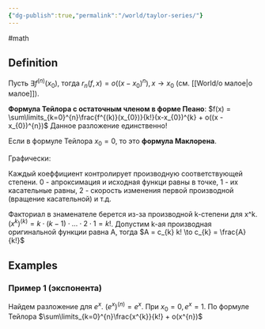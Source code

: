 ```yaml
---
{"dg-publish":true,"permalink":"/world/taylor-series/"}
---
```


#math 
## Definition
Пусть $\exists f^{(n)}(x_{0})$, тогда $r_{n}(f,x) = o((x - x_{0})^{n}), x \to x_{0}$ (см. [[World/о малое\|о малое]]).

**Формула Тейлора с остаточным членом в форме Пеано**: 
$f(x) = \sum\limits_{k=0}^{n}\frac{f^{(k)}(x_{0})}{k!}(x-x_{0})^{k} + o((x - x_{0})^{n})$
Данное разложение единственно!

Если в формуле Тейлора $x_{0}= 0$, то это **формула Маклорена**.

Графически:
<style> .container {font-family: sans-serif; text-align: center;} .button-wrapper button {z-index: 1;height: 40px; width: 100px; margin: 10px;padding: 5px;} .excalidraw .App-menu_top .buttonList { display: flex;} .excalidraw-wrapper { height: 800px; margin: 50px; position: relative;} :root[dir="ltr"] .excalidraw .layer-ui__wrapper .zen-mode-transition.App-menu_bottom--transition-left {transform: none;} </style><script src="https://cdn.jsdelivr.net/npm/react@17/umd/react.production.min.js"></script><script src="https://cdn.jsdelivr.net/npm/react-dom@17/umd/react-dom.production.min.js"></script><script type="text/javascript" src="https://cdn.jsdelivr.net/npm/@excalidraw/excalidraw@0/dist/excalidraw.production.min.js"></script><div id="taylor_series_vizexcalidraw.md1"></div><script>(function(){const InitialData={"type":"excalidraw","version":2,"source":"https://github.com/zsviczian/obsidian-excalidraw-plugin/releases/tag/2.0.20","elements":[{"id":"fA9F5gaI1jJCC00qvCvbo","type":"line","x":-29.578125,"y":203.56640625,"width":2.4921875,"height":497.66015625,"angle":0,"strokeColor":"#1e1e1e","backgroundColor":"transparent","fillStyle":"solid","strokeWidth":2,"strokeStyle":"solid","roughness":1,"opacity":100,"groupIds":[],"frameId":null,"roundness":{"type":2},"seed":620045478,"version":111,"versionNonce":1264163066,"isDeleted":false,"boundElements":null,"updated":1711302968854,"link":null,"locked":false,"points":[[0,0],[2.4921875,-497.66015625]],"lastCommittedPoint":null,"startBinding":null,"endBinding":null,"startArrowhead":null,"endArrowhead":null},{"id":"x5pQ6TCXm7T0vd2syrgRX","type":"line","x":-368.8828125,"y":-42.875,"width":707.73828125,"height":0.8671875,"angle":0,"strokeColor":"#1e1e1e","backgroundColor":"transparent","fillStyle":"solid","strokeWidth":0.5,"strokeStyle":"solid","roughness":0,"opacity":100,"groupIds":[],"frameId":null,"roundness":{"type":2},"seed":591505722,"version":93,"versionNonce":1667500966,"isDeleted":false,"boundElements":null,"updated":1711302968854,"link":null,"locked":false,"points":[[0,0],[707.73828125,0.8671875]],"lastCommittedPoint":null,"startBinding":null,"endBinding":null,"startArrowhead":null,"endArrowhead":null},{"id":"gAyFIoy3lyXyHUep8DiKj","type":"freedraw","x":-310.1640625,"y":41.59765625,"width":0.0001,"height":0.0001,"angle":0,"strokeColor":"#1e1e1e","backgroundColor":"transparent","fillStyle":"solid","strokeWidth":0.5,"strokeStyle":"solid","roughness":0,"opacity":100,"groupIds":[],"frameId":null,"roundness":null,"seed":932758330,"version":3,"versionNonce":1210452134,"isDeleted":false,"boundElements":null,"updated":1711302972934,"link":null,"locked":false,"points":[[0,0],[0.0001,0.0001]],"pressures":[],"simulatePressure":true,"lastCommittedPoint":[0.0001,0.0001]},{"id":"E51BNRQ0Wg_-pnKgWGZa7","type":"freedraw","x":-310.1640625,"y":41.59765625,"width":646.484375,"height":177.36328125,"angle":0,"strokeColor":"#1e1e1e","backgroundColor":"transparent","fillStyle":"solid","strokeWidth":0.5,"strokeStyle":"solid","roughness":0,"opacity":100,"groupIds":[],"frameId":null,"roundness":null,"seed":697636218,"version":859,"versionNonce":1977647206,"isDeleted":false,"boundElements":null,"updated":1711302983093,"link":null,"locked":false,"points":[[0,0],[0,-0.6015625],[0,-1.4453125],[0,-4.02734375],[0,-4.87109375],[0,-6.47265625],[0,-11.69140625],[0,-15.4765625],[0,-20.6953125],[0,-25.9140625],[0,-28.49609375],[0,-33.71484375],[0,-38.93359375],[0,-44.15234375],[0,-49.37109375],[0,-54.58984375],[0,-58.375],[0,-62.16015625],[0,-65.9453125],[0.75390625,-69.73046875],[0.75390625,-73.515625],[1.5078125,-77.30078125],[1.5078125,-79.8828125],[2.26171875,-83.66796875],[2.90625,-86.25],[3.66015625,-90.03515625],[4.3046875,-92.6171875],[4.8359375,-94.21875],[5.3671875,-95.8203125],[5.8984375,-97.421875],[5.8984375,-98.265625],[6.31640625,-99.109375],[6.31640625,-100.7109375],[6.734375,-101.5546875],[6.734375,-102.3984375],[7.15234375,-103.2421875],[7.15234375,-104.0859375],[7.5703125,-104.9296875],[7.98828125,-105.7734375],[8.51953125,-107.375],[8.9375,-108.21875],[9.46875,-109.8203125],[9.88671875,-110.6640625],[10.41796875,-112.265625],[10.8359375,-113.109375],[11.25390625,-113.953125],[12.09375,-114.796875],[12.625,-116.3984375],[13.04296875,-117.2421875],[14.10546875,-118.84375],[14.63671875,-120.4453125],[15.4765625,-121.2890625],[16.0078125,-122.890625],[17.296875,-125.47265625],[18.359375,-127.07421875],[18.890625,-128.67578125],[19.73046875,-129.51953125],[20.26171875,-131.12109375],[21.1015625,-131.96484375],[21.6328125,-133.56640625],[22.05078125,-134.41015625],[22.890625,-135.25390625],[23.953125,-136.85546875],[24.37109375,-137.69921875],[25.2109375,-138.54296875],[26.05078125,-139.38671875],[27.11328125,-140.98828125],[27.953125,-141.83203125],[28.79296875,-142.67578125],[29.85546875,-144.27734375],[30.1640625,-144.58984375],[31.2265625,-146.19140625],[32.06640625,-147.03515625],[32.90625,-147.87890625],[33.32421875,-148.72265625],[34.1640625,-149.56640625],[35.00390625,-150.41015625],[36.06640625,-152.01171875],[36.484375,-152.85546875],[37.32421875,-153.69921875],[38.38671875,-155.30078125],[39.984375,-156.3671875],[41.046875,-157.96875],[41.88671875,-158.8125],[42.7265625,-159.65625],[43.56640625,-160.078125],[44.40625,-160.921875],[44.71484375,-161.234375],[45.5546875,-161.65625],[46.39453125,-162.5],[47.234375,-162.921875],[47.54296875,-163.234375],[49.140625,-164.30078125],[49.98046875,-164.72265625],[50.8203125,-165.56640625],[52.41796875,-166.1015625],[53.2578125,-166.9453125],[54.85546875,-168.01171875],[56.453125,-168.546875],[57.29296875,-168.96875],[58.44140625,-169.703125],[59.58984375,-170.015625],[60.4296875,-170.015625],[61.26953125,-170.4375],[62.109375,-170.859375],[64.546875,-171.28125],[65.38671875,-171.28125],[66.984375,-171.81640625],[67.82421875,-171.81640625],[68.6640625,-172.23828125],[69.50390625,-172.23828125],[70.34375,-172.23828125],[71.18359375,-172.23828125],[72.0234375,-172.23828125],[72.33203125,-172.23828125],[73.171875,-172.23828125],[74.01171875,-172.23828125],[74.8515625,-172.23828125],[75.69140625,-172.23828125],[76.53125,-172.23828125],[77.37109375,-172.23828125],[78.96875,-172.23828125],[79.80859375,-172.23828125],[80.6484375,-172.23828125],[82.24609375,-171.70703125],[83.0859375,-171.2890625],[83.92578125,-170.87109375],[84.765625,-170.03125],[85.60546875,-169.19140625],[86.4453125,-168.3515625],[87.28515625,-167.51171875],[88.34765625,-165.9140625],[89.1875,-165.07421875],[89.71875,-163.4765625],[90.78125,-161.87890625],[91.84375,-160.28125],[92.90625,-158.68359375],[93.96875,-157.0859375],[95.03125,-155.4921875],[96.3203125,-152.9140625],[97.3828125,-151.31640625],[98.671875,-148.73828125],[99.734375,-147.140625],[101.0234375,-144.5625],[101.5546875,-142.96484375],[102.84375,-140.38671875],[103.375,-138.7890625],[104.4375,-137.19140625],[105.08203125,-134.61328125],[105.61328125,-133.015625],[106.2578125,-130.4375],[106.7890625,-128.83984375],[107.43359375,-126.26171875],[107.96484375,-124.6640625],[109.02734375,-123.06640625],[109.671875,-120.48828125],[110.203125,-118.890625],[110.734375,-117.29296875],[111.796875,-115.6953125],[112.859375,-114.09765625],[113.390625,-112.5],[114.453125,-110.90234375],[115.09765625,-108.32421875],[116.16015625,-106.7265625],[116.8046875,-104.1484375],[117.44921875,-101.5703125],[118.51171875,-99.97265625],[119.15625,-97.39453125],[119.80078125,-94.81640625],[120.33203125,-93.21875],[120.9765625,-90.640625],[121.62109375,-88.0625],[122.15234375,-86.46484375],[122.796875,-83.88671875],[123.44140625,-81.30859375],[124.0859375,-78.73046875],[124.73046875,-76.15234375],[125.26171875,-74.5546875],[125.79296875,-72.95703125],[126.32421875,-71.359375],[126.32421875,-69.76171875],[126.85546875,-68.1640625],[127.38671875,-66.56640625],[127.91796875,-64.96875],[128.3359375,-64.12890625],[128.8671875,-62.53125],[129.28515625,-61.69140625],[129.81640625,-60.09375],[130.234375,-59.25390625],[130.765625,-57.65625],[131.296875,-56.05859375],[131.71484375,-55.21875],[132.1328125,-54.37890625],[132.6640625,-52.78125],[133.08203125,-51.94140625],[133.5,-51.1015625],[134.03125,-49.50390625],[134.44921875,-48.6640625],[134.8671875,-47.82421875],[135.3984375,-46.2265625],[135.9296875,-44.62890625],[135.9296875,-43.7890625],[136.4609375,-42.19140625],[136.9921875,-40.59375],[137.5234375,-38.99609375],[137.94140625,-36.55859375],[138.77734375,-34.87890625],[139.1953125,-34.0390625],[139.61328125,-33.19921875],[140.03125,-32.359375],[140.44921875,-31.51953125],[140.7578125,-31.2109375],[140.7578125,-30.37109375],[141.06640625,-30.0625],[141.375,-29.75390625],[141.68359375,-29.4453125],[141.9921875,-29.13671875],[142.30078125,-28.828125],[142.609375,-28.51953125],[142.609375,-28.2109375],[142.8125,-27.59375],[143.875,-25.99609375],[145.1640625,-23.41796875],[146.44921875,-20.84375],[146.98046875,-19.24609375],[148.26953125,-16.66796875],[149.33203125,-15.0703125],[149.86328125,-13.47265625],[150.92578125,-11.875],[151.34375,-11.03515625],[152.18359375,-10.1953125],[152.6015625,-9.35546875],[153.44140625,-8.9375],[154.28125,-8.09765625],[155.12109375,-7.6796875],[155.9609375,-6.83984375],[156.80078125,-6],[157.640625,-5.16015625],[158.48046875,-4.3203125],[159.3203125,-3.48046875],[160.16015625,-2.640625],[161,-1.80078125],[161.83984375,-0.9609375],[162.6796875,-0.12109375],[163.51953125,0.296875],[165.1171875,0.828125],[165.95703125,1.24609375],[166.796875,1.6640625],[168.39453125,2.1953125],[169.234375,2.61328125],[170.83203125,3.14453125],[171.671875,3.14453125],[172.51171875,3.14453125],[173.3515625,3.14453125],[174.19140625,3.14453125],[174.5,3.14453125],[175.33984375,3.14453125],[176.1796875,3.14453125],[176.48828125,3.14453125],[177.328125,3.14453125],[178.16796875,3.14453125],[178.4765625,3.14453125],[179.31640625,3.14453125],[180.15625,3.14453125],[180.46484375,3.14453125],[181.3046875,2.72265625],[181.61328125,2.41015625],[182.87109375,0.72265625],[183.7109375,-0.12109375],[184.12890625,-0.96484375],[184.546875,-1.80859375],[185.60546875,-3.40234375],[186.89453125,-5.984375],[187.95703125,-7.5859375],[189.01953125,-9.1875],[190.30859375,-11.76953125],[191.37109375,-13.37109375],[192.43359375,-14.97265625],[193.72265625,-17.5546875],[194.5625,-18.3984375],[195.625,-20],[196.6875,-21.6015625],[197.10546875,-22.4453125],[197.9453125,-23.2890625],[198.4765625,-24.890625],[198.89453125,-25.734375],[199.3125,-26.578125],[200.375,-28.1796875],[200.90625,-29.78125],[201.4375,-31.3828125],[202.27734375,-32.2265625],[202.80859375,-33.828125],[203.33984375,-35.4296875],[203.87109375,-37.03125],[204.2890625,-37.875],[204.8203125,-39.4765625],[205.23828125,-40.3203125],[205.65625,-41.1640625],[206.1875,-42.765625],[206.60546875,-43.609375],[207.13671875,-45.2109375],[207.66796875,-46.8125],[208.19921875,-48.4140625],[208.19921875,-50.015625],[208.84375,-52.59765625],[209.375,-54.19921875],[210.01953125,-56.78125],[210.01953125,-58.3828125],[210.6640625,-60.96484375],[210.6640625,-62.56640625],[211.30859375,-65.1484375],[211.30859375,-66.75],[211.953125,-69.33203125],[212.484375,-70.93359375],[213.015625,-72.53515625],[213.015625,-75.1171875],[213.546875,-76.71875],[214.078125,-78.3203125],[214.72265625,-80.90234375],[215.35546875,-83.44921875],[216.64453125,-86.03125],[217.93359375,-88.61328125],[218.99609375,-90.21484375],[219.640625,-92.796875],[220.9296875,-95.37890625],[221.4609375,-96.98046875],[222.75,-99.5625],[223.28125,-101.1640625],[224.34375,-102.765625],[224.98828125,-105.34765625],[226.2734375,-107.92578125],[226.8046875,-109.52734375],[227.44921875,-112.109375],[228.51171875,-113.7109375],[229.80078125,-116.29296875],[230.33203125,-117.89453125],[230.86328125,-119.49609375],[231.390625,-121.08984375],[232.453125,-122.69140625],[232.87109375,-123.53515625],[233.40234375,-125.13671875],[234.46484375,-126.73828125],[234.99609375,-128.33984375],[235.8359375,-129.18359375],[236.3671875,-130.78515625],[237.20703125,-131.62890625],[237.73828125,-133.23046875],[238.578125,-134.07421875],[239.41796875,-134.91796875],[239.8359375,-135.76171875],[240.8984375,-137.36328125],[241.20703125,-137.67578125],[242.046875,-138.51953125],[242.46484375,-139.36328125],[243.3046875,-139.78515625],[243.72265625,-140.625],[244.5625,-141.046875],[244.98046875,-141.890625],[245.2890625,-142.203125],[245.70703125,-143.046875],[246.015625,-143.359375],[246.32421875,-143.671875],[246.6328125,-143.984375],[247.05078125,-144.828125],[247.359375,-145.140625],[247.77734375,-145.984375],[248.0859375,-146.296875],[248.50390625,-147.140625],[249.34375,-147.5625],[249.76171875,-148.40625],[250.1796875,-149.25],[250.59765625,-150.09375],[250.90625,-150.40625],[251.21484375,-150.71875],[251.83203125,-151.34375],[251.83203125,-151.65625],[252.140625,-151.65625],[252.140625,-151.96875],[252.39453125,-151.96875],[252.703125,-152.28125],[253.12109375,-153.125],[253.4296875,-153.4375],[254.26953125,-154.28125],[254.6875,-155.125],[256.28515625,-156.19140625],[257.125,-157.03515625],[258.1875,-158.63671875],[259.02734375,-159.48046875],[259.8671875,-160.32421875],[260.70703125,-161.16796875],[261.015625,-161.48046875],[261.32421875,-161.79296875],[261.6328125,-161.79296875],[261.94140625,-162.10546875],[262.25,-162.10546875],[262.65625,-162.3125],[264.3359375,-164],[265.17578125,-164.421875],[266.015625,-165.265625],[266.85546875,-166.109375],[267.6953125,-166.953125],[268.53515625,-167.375],[269.375,-168.21875],[270.21484375,-168.640625],[271.0546875,-169.484375],[271.89453125,-169.90625],[272.3125,-170.75],[273.15234375,-171.171875],[273.9921875,-171.59375],[274.30078125,-171.59375],[274.609375,-171.90625],[275.44921875,-172.328125],[275.7578125,-172.328125],[276.06640625,-172.640625],[276.90625,-172.640625],[277.21484375,-172.953125],[277.5234375,-172.953125],[277.83203125,-172.953125],[278.671875,-172.953125],[279.51171875,-173.375],[280.3515625,-173.375],[281.19140625,-173.375],[282.03125,-173.796875],[282.87109375,-173.796875],[283.7109375,-174.21875],[284.55078125,-174.21875],[286.23046875,-174.21875],[286.5390625,-174.21875],[287.37890625,-174.21875],[288.21875,-174.21875],[289.05859375,-174.21875],[289.8984375,-174.21875],[290.73828125,-174.21875],[291.578125,-174.21875],[292.41796875,-174.21875],[293.2578125,-174.21875],[294.85546875,-174.21875],[295.6953125,-174.21875],[296.53515625,-174.21875],[298.1328125,-173.6875],[298.97265625,-173.26953125],[300.5703125,-172.73828125],[301.41015625,-172.3203125],[303.0078125,-172.3203125],[304.60546875,-171.7890625],[305.4453125,-171.37109375],[307.04296875,-170.83984375],[307.8828125,-170.83984375],[309.48046875,-170.30859375],[310.3203125,-169.890625],[311.91796875,-169.359375],[312.7578125,-168.94140625],[313.59765625,-168.5234375],[314.4375,-167.68359375],[314.85546875,-166.84375],[315.6953125,-166.42578125],[316.53515625,-165.5859375],[316.953125,-164.74609375],[317.79296875,-163.90625],[318.2109375,-163.06640625],[318.62890625,-162.2265625],[319.46875,-161.38671875],[319.88671875,-160.546875],[320.7265625,-159.70703125],[321.14453125,-158.8671875],[321.984375,-158.02734375],[322.515625,-156.4296875],[323.578125,-154.83203125],[324.640625,-153.234375],[325.48046875,-152.39453125],[326.01171875,-150.796875],[327.07421875,-149.19921875],[327.60546875,-147.6015625],[328.4453125,-146.76171875],[328.9765625,-145.1640625],[329.81640625,-144.32421875],[330.234375,-143.484375],[330.65234375,-142.64453125],[331.0703125,-141.8046875],[331.37890625,-141.49609375],[331.796875,-140.65625],[332.10546875,-140.34765625],[332.4140625,-140.0390625],[332.83203125,-139.19921875],[333.140625,-138.890625],[333.44921875,-138.58203125],[333.8671875,-137.7421875],[334.17578125,-137.43359375],[334.59375,-136.59375],[334.90234375,-136.28515625],[335.3203125,-135.4453125],[335.73828125,-134.60546875],[336.80078125,-133.0078125],[337.640625,-132.16796875],[338.703125,-130.5703125],[339.765625,-128.97265625],[341.69921875,-127.0390625],[342.98828125,-124.4609375],[344.921875,-122.52734375],[347.19140625,-119.50390625],[349.4609375,-116.48046875],[351.73046875,-113.45703125],[354,-109.67578125],[356.26953125,-106.65234375],[357.78125,-102.87109375],[359.0703125,-100.29296875],[360.58203125,-96.51171875],[361.2265625,-93.93359375],[361.87109375,-91.35546875],[362.515625,-88.77734375],[362.515625,-83.5625],[362.515625,-82.9453125],[363.8046875,-80.3671875],[366.07421875,-77.34375],[367.36328125,-74.765625],[368.42578125,-73.16796875],[370.6953125,-70.14453125],[371.984375,-67.56640625],[373.046875,-65.96875],[374.109375,-64.37109375],[375.171875,-62.7734375],[376.234375,-61.17578125],[377.07421875,-60.3359375],[377.9140625,-59.49609375],[378.9765625,-57.8984375],[379.81640625,-57.05859375],[380.34765625,-55.4609375],[381.41015625,-53.86328125],[381.828125,-53.0234375],[382.890625,-51.42578125],[383.421875,-49.828125],[383.953125,-48.23046875],[384.484375,-46.6328125],[385.015625,-45.03515625],[385.546875,-43.4375],[386.38671875,-42.59765625],[386.91796875,-41],[387.3359375,-40.16015625],[387.8671875,-38.5625],[388.3984375,-36.96484375],[388.81640625,-36.125],[389.34375,-34.53515625],[389.76171875,-33.6953125],[390.29296875,-32.09765625],[390.7109375,-31.2578125],[391.2421875,-29.66015625],[391.66015625,-28.8203125],[392.078125,-27.98046875],[392.49609375,-27.140625],[392.9140625,-26.30078125],[393.33203125,-25.4609375],[393.75,-24.62109375],[394.28125,-23.0234375],[394.69921875,-22.18359375],[395.1171875,-21.34375],[395.6484375,-19.74609375],[396.06640625,-18.90625],[396.484375,-18.06640625],[396.484375,-17.7578125],[396.90234375,-16.91796875],[397.3203125,-16.078125],[397.62890625,-15.76953125],[398.46484375,-14.08984375],[398.8828125,-13.25],[399.30078125,-12.41015625],[399.71875,-11.5703125],[400.02734375,-11.26171875],[400.4453125,-10.421875],[400.75390625,-10.11328125],[401.0625,-9.8046875],[401.37109375,-9.49609375],[401.6796875,-9.1875],[401.98828125,-8.87890625],[402.2421875,-8.87890625],[402.55078125,-8.87890625],[402.859375,-8.87890625],[402.859375,-8.5703125],[403.16796875,-8.5703125],[403.4765625,-8.5703125],[403.78515625,-8.26171875],[404.09375,-8.26171875],[404.40234375,-8.26171875],[404.65625,-8.26171875],[405.2734375,-8.26171875],[405.58203125,-8.26171875],[406.73046875,-7.84375],[407.5703125,-7.84375],[408.71875,-7.84375],[409.55859375,-7.84375],[410.70703125,-7.53515625],[411.546875,-7.53515625],[412.38671875,-7.53515625],[413.2265625,-7.53515625],[413.53515625,-7.53515625],[414.375,-7.53515625],[415.21484375,-7.53515625],[416.0546875,-7.53515625],[416.89453125,-7.53515625],[417.734375,-7.53515625],[418.04296875,-7.53515625],[418.8828125,-7.53515625],[419.19140625,-7.53515625],[420.03125,-7.53515625],[420.33984375,-7.53515625],[421.1796875,-7.53515625],[421.48828125,-7.53515625],[422.328125,-7.53515625],[423.16796875,-7.53515625],[424.0078125,-7.53515625],[424.84765625,-7.53515625],[426.4453125,-7.53515625],[427.28515625,-7.53515625],[428.8828125,-8.0703125],[429.72265625,-8.0703125],[430.5625,-8.4921875],[431.40234375,-8.9140625],[432.2421875,-9.3359375],[433.08203125,-9.7578125],[434.6796875,-10.82421875],[434.98828125,-11.13671875],[436.5859375,-11.671875],[436.89453125,-11.984375],[437.734375,-12.40625],[439.33203125,-13.47265625],[440.171875,-13.89453125],[441.01171875,-14.73828125],[441.8515625,-15.16015625],[442.69140625,-16.00390625],[444.2890625,-17.0703125],[445.12890625,-17.9140625],[445.96875,-18.7578125],[446.80859375,-19.6015625],[447.6484375,-20.4453125],[448.48828125,-21.2890625],[449.328125,-22.1328125],[450.16796875,-22.9765625],[451.0078125,-23.8203125],[452.0703125,-25.421875],[452.48828125,-26.265625],[453.328125,-27.109375],[454.16796875,-27.953125],[455.0078125,-28.796875],[455.84765625,-29.640625],[456.6875,-30.484375],[457.10546875,-31.328125],[457.9453125,-32.171875],[458.78515625,-32.59375],[459.203125,-33.4375],[459.51171875,-33.75],[460.3515625,-34.59375],[460.76953125,-35.4375],[461.1875,-36.28125],[462.02734375,-37.125],[462.4453125,-37.96875],[462.9765625,-39.5703125],[464.0390625,-41.171875],[464.5703125,-42.7734375],[465.6328125,-44.375],[466.921875,-46.95703125],[467.56640625,-49.5390625],[468.62890625,-51.140625],[469.91796875,-53.72265625],[470.5625,-56.3046875],[471.09375,-57.90625],[472.15625,-59.5078125],[472.80078125,-62.08984375],[473.33203125,-63.69140625],[473.9765625,-66.2734375],[474.6171875,-68.84375],[475.26171875,-71.42578125],[476.015625,-75.2109375],[476.66015625,-77.79296875],[477.4140625,-81.578125],[478.16796875,-85.36328125],[478.921875,-89.1484375],[480.54296875,-98.15234375],[480.54296875,-101.9375],[481.296875,-105.72265625],[481.94140625,-108.3046875],[482.69140625,-112.0625],[483.3359375,-114.64453125],[483.98046875,-117.2265625],[484.625,-119.80859375],[485.15625,-121.41015625],[485.80078125,-123.9921875],[486.33203125,-125.59375],[486.86328125,-127.1953125],[487.39453125,-128.796875],[487.39453125,-130.3984375],[487.8125,-131.2421875],[488.23046875,-132.0859375],[488.6484375,-132.9296875],[489.06640625,-133.7734375],[489.90234375,-135.4609375],[490.2109375,-135.7734375],[490.62890625,-136.6171875],[491.46484375,-138.3046875],[491.7734375,-138.6171875],[492.19140625,-139.4609375],[492.609375,-140.3046875],[492.91796875,-140.6171875],[493.2265625,-140.9296875],[493.64453125,-141.7734375],[493.953125,-142.0859375],[494.37109375,-142.9296875],[494.6796875,-143.2421875],[495.09765625,-144.0859375],[495.515625,-144.9296875],[496.35546875,-145.7734375],[497.41796875,-147.375],[498.2578125,-148.21875],[499.09765625,-149.0625],[500.16015625,-150.6640625],[501,-151.5078125],[501.83984375,-152.3515625],[502.6796875,-153.1953125],[503.51953125,-154.0390625],[504.58203125,-155.640625],[505.421875,-156.0625],[506.26171875,-156.90625],[506.6796875,-157.75],[507.51953125,-158.59375],[508.359375,-159.4375],[509.19921875,-160.28125],[510.0390625,-161.125],[510.87890625,-161.546875],[511.71875,-162.390625],[512.55859375,-163.234375],[513.3984375,-163.65625],[514.23828125,-164.5],[515.078125,-165.34375],[515.91796875,-165.765625],[516.7578125,-166.609375],[517.59765625,-167.03125],[518.4375,-167.875],[519.27734375,-168.296875],[520.1171875,-168.71875],[520.95703125,-169.140625],[521.796875,-169.5625],[522.10546875,-169.875],[522.4140625,-170.1875],[523.25390625,-170.1875],[523.5625,-170.1875],[523.87109375,-170.5],[524.1796875,-170.5],[525.01953125,-170.921875],[526.6171875,-170.921875],[527.45703125,-170.921875],[528.296875,-170.921875],[529.89453125,-171.45703125],[531.4921875,-171.45703125],[533.08984375,-171.45703125],[534.6875,-171.9921875],[536.28515625,-171.9921875],[537.8828125,-171.9921875],[539.48046875,-171.9921875],[541.078125,-171.9921875],[542.67578125,-171.9921875],[545.25390625,-171.9921875],[546.8515625,-171.9921875],[549.4296875,-171.9921875],[552.0078125,-171.9921875],[554.5859375,-171.9921875],[558.3671875,-171.9921875],[563.58203125,-170.25390625],[566.16015625,-168.96484375],[569.18359375,-166.6953125],[575.07421875,-162.76953125],[577.0078125,-160.8359375],[580.03125,-158.56640625],[583.0546875,-156.296875],[583.89453125,-155.45703125],[584.734375,-154.6171875],[584.734375,-154.2109375],[586.0234375,-151.6328125],[590.3984375,-143.97265625],[591.04296875,-141.39453125],[593.3125,-137.61328125],[595.91796875,-132.3984375],[598.5234375,-127.18359375],[601.12890625,-121.96875],[603.3984375,-118.1875],[605.66796875,-114.40625],[607.1796875,-110.625],[609.44921875,-107.6015625],[610.73828125,-105.0234375],[612.671875,-103.08984375],[613.9609375,-100.51171875],[615.0234375,-98.9140625],[616.95703125,-96.98046875],[618.24609375,-94.40234375],[619.30859375,-92.8046875],[620.37109375,-91.20703125],[621.66015625,-88.62890625],[622.72265625,-87.03125],[623.25390625,-85.43359375],[624.31640625,-83.8359375],[624.9609375,-81.2578125],[626.0234375,-79.66015625],[626.44140625,-78.8203125],[627.50390625,-77.22265625],[628.03515625,-75.625],[628.875,-74.78515625],[629.40625,-73.1875],[630.46875,-71.58984375],[631.53125,-69.9921875],[632.0625,-68.39453125],[633.125,-66.796875],[634.1875,-65.19921875],[634.83203125,-62.62109375],[635.36328125,-61.0234375],[636.42578125,-59.42578125],[636.95703125,-57.828125],[637.48828125,-56.23046875],[638.01953125,-54.6328125],[638.6640625,-52.0546875],[639.1953125,-50.45703125],[639.7265625,-48.859375],[640.2578125,-47.265625],[640.7890625,-45.66796875],[641.3203125,-44.0703125],[641.73828125,-43.23046875],[642.15625,-42.390625],[642.6875,-40.79296875],[643.10546875,-39.953125],[643.5234375,-39.11328125],[644.0546875,-37.515625],[644.0546875,-36.67578125],[644.47265625,-35.8359375],[644.890625,-33.3984375],[645.421875,-31.80078125],[645.421875,-30.203125],[645.953125,-28.60546875],[645.953125,-27.0078125],[645.953125,-25.41015625],[645.953125,-23.8125],[646.484375,-20.6171875],[646.484375,-19.01953125],[646.484375,-18.1796875],[646.484375,-16.58203125],[646.484375,-15.7421875],[646.484375,-14.0625],[646.484375,-13.75390625],[646.484375,-12.07421875],[646.484375,-11.765625],[646.484375,-10.92578125],[646.484375,-10.6171875],[646.484375,-9.77734375],[646.484375,-8.09765625],[646.484375,-7.2578125],[646.484375,-6.109375],[646.484375,-5.80078125],[646.484375,-5.18359375],[646.484375,-4.875],[646.484375,-4.640625],[646.484375,-4.42578125],[646.484375,-4.63671875],[646.484375,-4.63671875]],"pressures":[],"simulatePressure":true,"lastCommittedPoint":[646.484375,-4.63671875]},{"id":"HOSIzBe1yCvJrCc0_eDst","type":"freedraw","x":-22.28125,"y":-126.3828125,"width":12.1484375,"height":18.0390625,"angle":0,"strokeColor":"#1e1e1e","backgroundColor":"transparent","fillStyle":"solid","strokeWidth":0.5,"strokeStyle":"solid","roughness":0,"opacity":100,"groupIds":[],"frameId":null,"roundness":null,"seed":677933498,"version":131,"versionNonce":1958933030,"isDeleted":false,"boundElements":null,"updated":1711302989186,"link":null,"locked":false,"points":[[0,0],[-0.203125,0],[-1.046875,0],[-1.359375,0],[-1.671875,0],[-1.9296875,0],[-2.2421875,0],[-2.8671875,0],[-3.125,0],[-3.4375,0],[-3.98828125,0],[-4.61328125,0],[-4.61328125,-0.3125],[-4.87109375,-0.5703125],[-5.18359375,-0.5703125],[-5.49609375,-0.8828125],[-5.75390625,-1.140625],[-6.06640625,-1.453125],[-6.37890625,-1.765625],[-6.69140625,-2.078125],[-6.69140625,-2.390625],[-7.00390625,-2.703125],[-7.31640625,-3.015625],[-7.31640625,-3.859375],[-7.62890625,-4.171875],[-7.62890625,-4.484375],[-7.62890625,-5.328125],[-7.62890625,-5.640625],[-7.94140625,-5.953125],[-7.94140625,-6.265625],[-7.94140625,-6.578125],[-7.94140625,-6.890625],[-7.94140625,-7.203125],[-7.94140625,-7.515625],[-7.94140625,-7.828125],[-7.94140625,-8.140625],[-7.94140625,-8.3984375],[-7.94140625,-8.7109375],[-7.94140625,-9.0234375],[-7.94140625,-9.3359375],[-7.94140625,-9.6484375],[-7.94140625,-9.9609375],[-7.94140625,-10.2734375],[-7.94140625,-11.1171875],[-7.5234375,-12.2734375],[-7.21484375,-12.5859375],[-6.90625,-13.2109375],[-6.59765625,-13.5234375],[-6.2890625,-14.1484375],[-5.98046875,-14.1484375],[-5.671875,-14.7734375],[-5.36328125,-14.7734375],[-5.0546875,-14.7734375],[-4.74609375,-15.0859375],[-4.4921875,-15.34375],[-4.18359375,-15.34375],[-3.875,-15.34375],[-3.56640625,-15.65625],[-3.2578125,-15.65625],[-2.41796875,-15.65625],[-2.109375,-15.96875],[-1.80078125,-15.96875],[-1.4921875,-15.96875],[-1.18359375,-15.96875],[-0.875,-15.96875],[-0.56640625,-15.96875],[-0.3125,-15.96875],[-0.05859375,-15.96875],[0.1953125,-15.96875],[0.44921875,-15.96875],[0.7578125,-15.96875],[1.01171875,-15.96875],[1.3203125,-15.66015625],[1.62890625,-15.3515625],[1.62890625,-15.04296875],[1.9375,-14.734375],[2.24609375,-14.42578125],[2.24609375,-14.1171875],[2.5546875,-13.80859375],[2.86328125,-13.5],[2.86328125,-13.19140625],[2.86328125,-12.8828125],[3.171875,-12.57421875],[3.171875,-12.265625],[3.171875,-11.95703125],[3.48046875,-11.6484375],[3.48046875,-11.33984375],[3.48046875,-11.0859375],[3.48046875,-10.83203125],[3.7890625,-10.83203125],[3.7890625,-10.578125],[3.7890625,-10.32421875],[3.7890625,-10.015625],[3.7890625,-9.70703125],[3.7890625,-9.3984375],[4.20703125,-8.55859375],[4.20703125,-7.71875],[4.20703125,-6.87890625],[4.20703125,-6.0390625],[4.20703125,-5.73046875],[4.20703125,-4.890625],[4.20703125,-4.58203125],[4.20703125,-3.7421875],[4.20703125,-3.43359375],[4.20703125,-3.125],[4.20703125,-2.81640625],[4.20703125,-2.5078125],[4.20703125,-2.19921875],[4.20703125,-1.97265625],[4.20703125,-1.71875],[4.20703125,-1.46484375],[4.20703125,-1.15625],[3.89453125,-0.84765625],[3.58203125,-0.5390625],[3.16015625,0.30078125],[2.84765625,0.609375],[2.53515625,0.91796875],[2.22265625,1.2265625],[1.91015625,1.53515625],[1.91015625,1.76171875],[1.59765625,1.76171875],[1.359375,1.76171875],[0.734375,1.76171875],[-0.109375,1.76171875],[-0.421875,1.76171875],[-0.734375,2.0703125],[-1.578125,2.0703125],[-1.8359375,2.0703125],[-2.1484375,2.0703125],[-2.1484375,2.0703125]],"pressures":[],"simulatePressure":true,"lastCommittedPoint":[-2.1484375,2.0703125]},{"id":"cj4kOd-WSI05bUH9fPzpT","type":"freedraw","x":-137.5,"y":-134.97265625,"width":263.640625,"height":7.48828125,"angle":0,"strokeColor":"#1e1e1e","backgroundColor":"transparent","fillStyle":"solid","strokeWidth":0.5,"strokeStyle":"solid","roughness":0,"opacity":100,"groupIds":[],"frameId":null,"roundness":null,"seed":530822138,"version":296,"versionNonce":1521030182,"isDeleted":false,"boundElements":null,"updated":1711302994639,"link":null,"locked":false,"points":[[0,0],[0.19921875,0],[1.796875,0],[3.4765625,0],[4.31640625,0],[6.75390625,0],[7.59375,0],[8.43359375,0],[9.2734375,0],[10.11328125,0],[10.953125,0],[11.79296875,0],[12.6328125,0],[14.23046875,0],[15.0703125,0],[16.66796875,0],[17.5078125,0],[20.703125,0],[21.54296875,0],[23.140625,0],[23.98046875,0],[25.578125,0],[26.41796875,0],[27.99609375,0],[28.8359375,0],[29.67578125,0.41796875],[31.2734375,0.41796875],[32.11328125,0.41796875],[32.953125,0.41796875],[33.79296875,0.41796875],[34.6328125,0.8359375],[34.94140625,0.8359375],[35.78125,0.8359375],[36.62109375,0.8359375],[37.4609375,1.25390625],[38.30078125,1.25390625],[39.8984375,1.25390625],[41.49609375,1.25390625],[42.3359375,1.25390625],[43.92578125,1.25390625],[44.765625,1.25390625],[46.36328125,1.78515625],[47.203125,2.203125],[48.80078125,2.203125],[49.640625,2.62109375],[50.48046875,3.0390625],[52.078125,3.5703125],[52.91796875,3.5703125],[54.515625,4.1015625],[56.11328125,4.6328125],[56.953125,4.6328125],[58.55078125,4.6328125],[60.1484375,5.1640625],[61.74609375,5.1640625],[62.5859375,5.1640625],[63.42578125,5.58203125],[65.0234375,5.58203125],[65.86328125,6],[66.703125,6],[67.54296875,6],[68.3828125,6],[69.98046875,6.53125],[70.8203125,6.53125],[71.66015625,6.53125],[73.2578125,6.53125],[74.09765625,6.53125],[75.6953125,6.53125],[76.53515625,6.53125],[77.375,6.53125],[77.68359375,6.53125],[78.5234375,6.53125],[78.83203125,6.53125],[79.671875,6.53125],[80.51171875,6.53125],[80.8203125,6.53125],[81.66015625,6.53125],[82.5,6.53125],[83.33984375,6.53125],[84.1796875,6.53125],[85.77734375,6.53125],[86.6171875,6.53125],[87.45703125,6.53125],[88.296875,6.53125],[89.13671875,6.53125],[89.9765625,6.53125],[90.28515625,6.53125],[91.125,6.53125],[91.96484375,6.53125],[92.8046875,6.53125],[93.11328125,6.53125],[93.953125,6.53125],[94.26171875,6.53125],[94.5703125,6.53125],[94.87890625,6.53125],[95.1875,6.53125],[95.44140625,6.53125],[95.67578125,6.53125],[95.9296875,6.53125],[96.23828125,6.53125],[96.546875,6.53125],[96.85546875,6.53125],[97.1640625,6.53125],[97.47265625,6.53125],[98.3125,6.53125],[98.62109375,6.53125],[98.9296875,6.53125],[99.76953125,6.53125],[100.078125,6.53125],[100.38671875,6.53125],[101.2265625,6.53125],[101.53515625,6.53125],[102.375,6.53125],[103.21484375,6.53125],[104.0546875,6.53125],[104.36328125,6.53125],[106.04296875,6.53125],[106.3515625,6.53125],[108.03125,6.53125],[108.87109375,6.53125],[109.7109375,6.53125],[110.55078125,6.53125],[111.390625,6.53125],[111.69921875,6.53125],[113.296875,6.53125],[114.13671875,6.53125],[114.9765625,6.53125],[115.81640625,6.53125],[116.65625,6.53125],[117.49609375,6.53125],[118.3359375,6.109375],[119.17578125,6.109375],[120.015625,5.6875],[120.85546875,5.6875],[121.6953125,5.265625],[122.53515625,5.265625],[122.84375,5.265625],[123.68359375,5.265625],[124.5234375,5.265625],[124.83203125,5.265625],[125.671875,5.265625],[126.51171875,5.265625],[127.3515625,5.265625],[128.19140625,5.265625],[129.7890625,5.265625],[131.38671875,5.265625],[132.984375,5.265625],[134.58203125,5.265625],[136.1796875,5.265625],[137.77734375,5.265625],[140.35546875,4.6171875],[142.93359375,4.6171875],[145.51171875,3.96875],[148.08984375,3.3203125],[151.87109375,3.3203125],[154.44921875,2.671875],[157.02734375,2.671875],[159.60546875,2.0234375],[162.18359375,2.0234375],[163.78125,1.48828125],[165.37890625,0.953125],[166.21875,0.953125],[167.05859375,0.953125],[167.8984375,0.53125],[168.20703125,0.53125],[168.6171875,0.53125],[170.21484375,0.53125],[171.8125,0.53125],[173.41015625,0.53125],[175.98828125,0.53125],[177.5859375,0.53125],[179.18359375,0.53125],[180.0234375,0.53125],[181.62109375,0.53125],[183.21875,0.53125],[184.81640625,0.53125],[186.4140625,0.53125],[188.01171875,0.53125],[189.609375,0.53125],[190.44921875,0.53125],[192.046875,-0.53515625],[192.88671875,-0.53515625],[194.484375,-0.53515625],[195.32421875,-0.53515625],[195.6328125,-0.53515625],[196.47265625,-0.53515625],[197.3125,-0.53515625],[198.4609375,-0.53515625],[199.30078125,-0.53515625],[200.140625,-0.53515625],[200.98046875,-0.53515625],[201.8203125,-0.53515625],[203.41796875,-0.53515625],[204.2578125,-0.95703125],[205.09765625,-0.95703125],[206.6953125,-0.95703125],[207.53515625,-0.95703125],[208.375,-0.95703125],[209.21484375,-0.95703125],[210.0546875,-0.95703125],[210.89453125,-0.95703125],[211.734375,-0.95703125],[212.57421875,-0.95703125],[214.171875,-0.95703125],[215.01171875,-0.95703125],[215.8515625,-0.95703125],[217.44921875,-0.95703125],[218.2890625,-0.95703125],[219.12890625,-0.95703125],[219.96875,-0.95703125],[220.80859375,-0.95703125],[221.6484375,-0.95703125],[221.95703125,-0.95703125],[222.796875,-0.95703125],[223.63671875,-0.95703125],[223.9453125,-0.95703125],[224.78515625,-0.95703125],[225.09375,-0.95703125],[225.93359375,-0.95703125],[226.2421875,-0.95703125],[227.08203125,-0.95703125],[227.921875,-0.5390625],[228.76171875,-0.5390625],[229.6015625,-0.5390625],[229.91015625,-0.23046875],[230.75,-0.23046875],[231.05859375,-0.23046875],[231.8984375,0.1875],[232.20703125,0.1875],[232.515625,0.1875],[232.82421875,0.1875],[233.1328125,0.1875],[233.44140625,0.49609375],[233.75,0.49609375],[234.58984375,0.49609375],[234.8984375,0.49609375],[236.484375,0.49609375],[237.32421875,0.49609375],[238.1640625,0.49609375],[239.76171875,0.49609375],[240.6015625,0.49609375],[241.44140625,0.49609375],[242.28125,0.49609375],[243.12109375,0.49609375],[243.9609375,0.49609375],[245.55859375,0.49609375],[246.3984375,0.49609375],[247.23828125,0.49609375],[248.078125,0.49609375],[248.91796875,0.49609375],[249.7578125,0.49609375],[250.06640625,0.49609375],[250.90625,0.49609375],[251.21484375,0.49609375],[251.5234375,0.49609375],[251.83203125,0.49609375],[252.140625,0.49609375],[252.44921875,0.49609375],[252.7578125,0.49609375],[253.01171875,0.49609375],[253.3203125,0.49609375],[253.62890625,0.49609375],[253.9375,0.49609375],[254.24609375,0.49609375],[254.5546875,0.49609375],[254.86328125,0.49609375],[255.171875,0.8046875],[255.48046875,0.8046875],[255.7890625,0.8046875],[256.09765625,0.8046875],[256.40625,0.8046875],[256.71484375,0.8046875],[257.0234375,0.8046875],[257.86328125,0.8046875],[258.171875,0.8046875],[258.48046875,0.8046875],[258.7890625,0.8046875],[259.09765625,0.8046875],[259.40625,1.11328125],[259.71484375,1.11328125],[259.96875,1.11328125],[260.1953125,1.11328125],[260.41015625,1.11328125],[260.71875,1.11328125],[260.97265625,1.11328125],[261.28125,1.11328125],[261.53515625,1.11328125],[261.84375,1.421875],[262.15234375,1.421875],[262.4609375,1.421875],[262.76953125,1.421875],[263.0234375,1.67578125],[263.33203125,1.67578125],[263.33203125,1.9296875],[263.640625,1.9296875],[263.640625,1.9296875]],"pressures":[],"simulatePressure":true,"lastCommittedPoint":[263.640625,1.9296875]},{"id":"0DigcvXn6VweOC-7kO7gW","type":"freedraw","x":-18.828125,"y":-128.75390625,"width":97.71875,"height":318.515625,"angle":0,"strokeColor":"#e03131","backgroundColor":"transparent","fillStyle":"solid","strokeWidth":0.5,"strokeStyle":"solid","roughness":0,"opacity":100,"groupIds":[],"frameId":null,"roundness":null,"seed":1021493926,"version":303,"versionNonce":1918266490,"isDeleted":false,"boundElements":null,"updated":1711303027270,"link":null,"locked":false,"points":[[0,0],[-0.203125,0],[-0.828125,0],[-1.140625,0],[-1.984375,0],[-2.828125,0],[-3.140625,0],[-3.984375,0],[-4.828125,0],[-5.671875,0],[-6.515625,0],[-6.828125,0],[-7.671875,0],[-8.515625,0],[-9.359375,0],[-9.671875,0.30859375],[-10.515625,0.30859375],[-10.828125,0.30859375],[-11.140625,0.6171875],[-11.453125,0.6171875],[-11.765625,0.6171875],[-12.078125,0.6171875],[-12.390625,0.92578125],[-12.703125,0.92578125],[-13.015625,0.92578125],[-13.859375,0.92578125],[-14.171875,1.234375],[-14.484375,1.234375],[-14.796875,1.234375],[-15.109375,1.54296875],[-15.421875,1.54296875],[-15.734375,1.54296875],[-15.9921875,1.54296875],[-15.9921875,1.8515625],[-16.3046875,1.8515625],[-16.6171875,1.8515625],[-16.9296875,2.16015625],[-17.2421875,2.16015625],[-17.2421875,2.46875],[-17.5546875,2.46875],[-17.8671875,2.77734375],[-18.125,2.77734375],[-18.75,3.39453125],[-19.0625,3.703125],[-19.375,4.01171875],[-20.21875,4.4296875],[-20.640625,5.26953125],[-21.484375,5.6875],[-21.90625,6.52734375],[-23.0625,7.25390625],[-23.6875,7.87109375],[-23.6875,8.1796875],[-24,8.1796875],[-24.3125,8.48828125],[-24.625,8.796875],[-24.9375,9.10546875],[-25.25,9.4140625],[-25.25,9.72265625],[-26.09375,10.140625],[-26.40625,10.44921875],[-26.71875,10.7578125],[-27.03125,11.06640625],[-27.34375,11.375],[-27.65625,11.68359375],[-27.96875,11.9921875],[-28.28125,12.30078125],[-28.59375,12.609375],[-28.90625,12.91796875],[-28.90625,13.2265625],[-29.21875,13.53515625],[-29.4765625,13.7890625],[-29.734375,14.04296875],[-29.734375,14.3515625],[-30.046875,14.3515625],[-30.359375,14.66015625],[-30.671875,14.96875],[-30.984375,15.27734375],[-31.296875,15.5859375],[-31.609375,15.89453125],[-31.921875,16.203125],[-32.34375,17.04296875],[-33.1875,17.4609375],[-33.609375,18.30078125],[-33.921875,18.609375],[-34.234375,18.91796875],[-34.234375,19.2265625],[-34.546875,19.53515625],[-34.546875,19.84375],[-34.859375,20.15234375],[-34.859375,20.40625],[-35.171875,20.71484375],[-35.796875,21.33203125],[-36.109375,21.640625],[-36.953125,22.05859375],[-37.375,22.8984375],[-38.21875,23.73828125],[-38.640625,24.578125],[-38.953125,24.88671875],[-39.796875,25.7265625],[-40.21875,26.56640625],[-41.375,27.71484375],[-41.796875,28.5546875],[-42.21875,29.39453125],[-42.53125,29.703125],[-42.953125,30.54296875],[-43.265625,30.8515625],[-43.6875,31.69140625],[-44.109375,32.53125],[-44.421875,32.83984375],[-44.84375,33.6796875],[-45.15625,33.98828125],[-45.46875,34.296875],[-45.46875,34.60546875],[-45.78125,34.9140625],[-46.203125,35.75390625],[-46.515625,36.0625],[-46.828125,36.37109375],[-47.140625,36.6796875],[-47.5625,37.51953125],[-47.984375,38.359375],[-47.984375,38.66796875],[-49.05078125,40.265625],[-49.36328125,40.57421875],[-49.78515625,41.4140625],[-50.20703125,42.25390625],[-50.7421875,43.8515625],[-51.1640625,44.69140625],[-52.0078125,45.53125],[-52.3203125,45.83984375],[-52.7421875,46.6796875],[-53.5859375,47.51953125],[-54.0078125,48.359375],[-54.4296875,49.19921875],[-54.8515625,50.0390625],[-55.6953125,50.87890625],[-56.23046875,52.4765625],[-57.296875,54.07421875],[-58.78515625,56.51171875],[-59.3203125,58.109375],[-60.921875,61.3046875],[-61.98828125,62.90234375],[-63.27734375,65.4765625],[-63.27734375,66.09375],[-64.34375,67.69140625],[-64.87890625,69.2890625],[-65.30078125,70.12890625],[-65.8359375,71.7265625],[-66.79296875,74.1640625],[-67.63671875,75.00390625],[-68.16796875,76.59375],[-69.125,79.03125],[-70.19140625,80.62890625],[-71.26171875,83.8203125],[-72.10546875,84.66015625],[-72.640625,86.2578125],[-73.17578125,87.85546875],[-73.59765625,88.6953125],[-74.01953125,89.53515625],[-74.44140625,90.375],[-74.86328125,91.21484375],[-75.17578125,91.5234375],[-75.59765625,92.36328125],[-76.01953125,93.203125],[-76.33203125,93.51171875],[-76.75390625,94.3515625],[-77.17578125,95.19140625],[-77.17578125,95.5],[-77.59765625,96.33984375],[-77.91015625,96.6484375],[-77.91015625,96.95703125],[-78.22265625,97.265625],[-78.22265625,97.57421875],[-78.22265625,97.8828125],[-78.53515625,98.19140625],[-78.53515625,98.5],[-78.84765625,98.80859375],[-78.84765625,99.1171875],[-79.16015625,99.42578125],[-79.58203125,100.265625],[-80.00390625,101.10546875],[-80.00390625,101.9453125],[-80.31640625,102.25390625],[-80.8515625,103.8515625],[-80.8515625,104.16015625],[-81.38671875,105.7578125],[-81.38671875,106.59765625],[-81.80859375,107.4375],[-81.80859375,108.27734375],[-82.23046875,109.1171875],[-82.23046875,109.95703125],[-82.65234375,110.796875],[-82.65234375,111.63671875],[-83.07421875,112.4765625],[-83.07421875,113.31640625],[-83.07421875,114.15625],[-83.609375,115.75390625],[-83.609375,116.59375],[-83.609375,118.19140625],[-83.609375,119.03125],[-84.03125,119.87109375],[-84.03125,121.46875],[-84.03125,122.30859375],[-84.03125,123.90625],[-84.03125,125.50390625],[-84.03125,126.34375],[-84.56640625,127.94140625],[-84.56640625,129.5390625],[-84.56640625,130.37890625],[-84.56640625,131.9765625],[-84.56640625,132.81640625],[-84.56640625,134.4140625],[-84.98828125,135.25390625],[-84.98828125,136.8515625],[-84.98828125,137.69140625],[-84.98828125,138.53125],[-84.98828125,140.12890625],[-85.41015625,142.56640625],[-85.9453125,144.1640625],[-85.9453125,145.00390625],[-85.9453125,146.6015625],[-86.48046875,148.19921875],[-86.48046875,149.796875],[-86.48046875,151.39453125],[-87.015625,152.9921875],[-87.015625,154.58984375],[-87.015625,156.1875],[-87.015625,157.78515625],[-87.55078125,159.3828125],[-87.55078125,161.9609375],[-87.55078125,163.55859375],[-87.55078125,165.15625],[-88.0859375,166.75390625],[-88.0859375,168.3515625],[-88.0859375,169.94921875],[-88.62109375,171.546875],[-88.62109375,173.14453125],[-88.62109375,174.7421875],[-89.04296875,175.58203125],[-89.04296875,177.1796875],[-89.578125,178.77734375],[-89.578125,180.375],[-90,181.21484375],[-90,182.8125],[-90.53515625,184.41015625],[-90.53515625,185.25],[-91.0703125,186.84765625],[-91.0703125,188.4453125],[-91.60546875,190.04296875],[-91.60546875,191.640625],[-92.140625,193.23828125],[-92.67578125,194.8359375],[-92.67578125,196.43359375],[-92.67578125,198.03125],[-93.2109375,199.62890625],[-93.2109375,201.2265625],[-93.6328125,202.06640625],[-94.16796875,205.26171875],[-94.16796875,206.859375],[-94.81640625,209.4375],[-94.81640625,211.03515625],[-95.3515625,212.6328125],[-95.3515625,215.2109375],[-95.88671875,216.80859375],[-95.88671875,218.40625],[-95.88671875,220.984375],[-96.421875,222.578125],[-96.421875,224.17578125],[-96.421875,226.75390625],[-97.0703125,229.33203125],[-97.0703125,231.91015625],[-97.0703125,234.48828125],[-97.71875,237.06640625],[-97.71875,239.64453125],[-97.71875,243.42578125],[-97.71875,246.00390625],[-97.71875,248.58203125],[-97.71875,251.16015625],[-97.71875,254.94140625],[-97.71875,257.51953125],[-97.71875,260.09765625],[-97.71875,262.67578125],[-97.71875,265.25390625],[-97.71875,269.03515625],[-97.71875,271.61328125],[-97.71875,275.39453125],[-97.71875,279.17578125],[-97.71875,281.75390625],[-97.71875,285.53515625],[-97.71875,288.11328125],[-97.71875,290.69140625],[-97.71875,293.26953125],[-97.71875,297.05078125],[-97.71875,299.62890625],[-97.71875,302.20703125],[-97.71875,305.98828125],[-97.71875,308.56640625],[-97.71875,311.14453125],[-97.71875,313.72265625],[-97.71875,315.3203125],[-97.71875,316.91796875],[-97.71875,318.515625],[-97.71875,318.515625]],"pressures":[],"simulatePressure":true,"lastCommittedPoint":[-97.71875,318.515625]},{"id":"Bdm3yhaiXA6qHuj4JvJbF","type":"freedraw","x":-19.73046875,"y":-127.65625,"width":115.859375,"height":321.5625,"angle":0,"strokeColor":"#e03131","backgroundColor":"transparent","fillStyle":"solid","strokeWidth":0.5,"strokeStyle":"solid","roughness":0,"opacity":100,"groupIds":[],"frameId":null,"roundness":null,"seed":637746022,"version":218,"versionNonce":1470453754,"isDeleted":false,"boundElements":null,"updated":1711303030926,"link":null,"locked":false,"points":[[0,0],[0.4140625,0],[1.25390625,0],[2.09375,0],[2.93359375,0],[3.7734375,0],[5.37109375,0],[5.6796875,0],[7.27734375,0],[7.5859375,0],[8.42578125,0],[9.265625,0],[10.10546875,0],[10.4140625,0],[10.72265625,0],[11.5625,0],[11.87109375,0],[12.7109375,0.41796875],[13.55078125,0.8359375],[13.859375,1.14453125],[14.69921875,1.984375],[15.5390625,2.40234375],[15.84765625,2.7109375],[16.6875,3.12890625],[16.99609375,3.4375],[17.8359375,3.85546875],[18.14453125,4.1640625],[18.984375,4.58203125],[19.29296875,4.890625],[19.6015625,4.890625],[19.91015625,5.19921875],[20.21875,5.5078125],[20.52734375,5.81640625],[20.8359375,6.125],[21.14453125,6.125],[21.453125,6.43359375],[21.76171875,6.7421875],[22.0703125,7.05078125],[22.37890625,7.359375],[22.6875,7.66796875],[23.3046875,8.28515625],[23.61328125,8.59375],[23.921875,8.90234375],[24.23046875,9.2109375],[24.5390625,9.51953125],[24.84765625,9.51953125],[25.15625,9.828125],[25.46484375,10.13671875],[25.7734375,10.4453125],[26.08203125,10.75390625],[26.921875,11.59375],[27.23046875,11.90234375],[27.6484375,12.7421875],[28.06640625,13.58203125],[28.484375,14.421875],[28.90234375,15.26171875],[29.2109375,15.5703125],[29.62890625,16.41015625],[30.046875,17.25],[30.46484375,18.08984375],[30.8828125,18.9296875],[31.30078125,19.76953125],[32.140625,20.609375],[32.55859375,21.44921875],[32.9765625,22.2890625],[33.5078125,23.88671875],[34.34765625,24.7265625],[34.765625,25.56640625],[35.828125,27.1640625],[36.890625,28.76171875],[37.953125,30.359375],[38.484375,31.95703125],[39.7734375,34.53515625],[41.0625,37.11328125],[42.57421875,40.89453125],[43.328125,44.67578125],[44.6171875,47.25390625],[46.8046875,56.01171875],[48.54296875,61.2265625],[49.18359375,63.80078125],[50.921875,69.015625],[54.203125,77.7734375],[56.80859375,82.98828125],[58.546875,88.203125],[59.609375,89.80078125],[62.21484375,95.015625],[63.50390625,97.59375],[65.7734375,100.6171875],[67.37109375,101.6796875],[67.37109375,102.30078125],[67.90234375,103.8984375],[70.86328125,107.39453125],[71.92578125,108.9921875],[74.05078125,112.1875],[75.11328125,113.78515625],[76.17578125,115.37890625],[77.23828125,116.9765625],[77.76953125,118.57421875],[78.83203125,120.171875],[79.36328125,121.76953125],[79.89453125,123.3671875],[80.734375,124.20703125],[81.68359375,126.64453125],[82.1015625,127.484375],[83.1640625,129.08203125],[83.58203125,129.921875],[84,130.76171875],[84.53125,132.359375],[85.0625,133.95703125],[85.48046875,134.796875],[86.01171875,136.39453125],[86.54296875,137.9921875],[87.07421875,139.58984375],[87.4921875,140.4296875],[88.0234375,142.02734375],[88.5546875,143.625],[89.0859375,145.22265625],[89.6171875,146.8203125],[90.1484375,148.41796875],[90.6796875,150.015625],[91.2109375,151.61328125],[91.7421875,153.2109375],[92.2734375,154.80859375],[92.8046875,156.40625],[93.3359375,158.00390625],[93.8671875,159.6015625],[94.51171875,162.1796875],[95.04296875,163.77734375],[95.57421875,165.375],[95.57421875,167.953125],[96.10546875,169.55078125],[96.63671875,171.1484375],[97.28125,173.7265625],[97.28125,175.32421875],[97.8125,176.921875],[98.34375,178.51953125],[98.875,180.1171875],[98.875,181.71484375],[99.40625,183.3125],[99.9375,184.91015625],[100.46875,186.5078125],[100.46875,187.34765625],[101,188.9453125],[101.53125,190.54296875],[102.0625,192.140625],[102.59375,193.73828125],[102.59375,195.3359375],[103.23828125,197.9140625],[103.76953125,199.51171875],[103.76953125,201.109375],[104.30078125,202.70703125],[104.9453125,205.28515625],[104.9453125,206.87890625],[105.4765625,208.4765625],[106.0078125,210.07421875],[106.0078125,211.671875],[106.5390625,213.26953125],[107.18359375,215.84765625],[107.71484375,217.4453125],[108.359375,220.0234375],[109.00390625,222.6015625],[109.00390625,224.19921875],[109.6484375,226.77734375],[110.29296875,229.35546875],[110.29296875,230.953125],[110.9375,233.53125],[110.9375,236.109375],[111.58203125,238.6875],[111.58203125,241.265625],[111.58203125,245.046875],[112.2265625,247.625],[112.2265625,251.40625],[112.98046875,255.18359375],[112.98046875,258.96484375],[113.734375,262.74609375],[113.734375,265.32421875],[114.37890625,267.90234375],[114.37890625,270.4765625],[114.37890625,274.2578125],[115.01953125,276.83203125],[115.01953125,278.4296875],[115.01953125,281.0078125],[115.01953125,283.5859375],[115.55078125,285.18359375],[115.55078125,287.76171875],[115.55078125,289.359375],[115.55078125,291.9375],[115.55078125,293.53515625],[115.55078125,295.1328125],[115.55078125,296.73046875],[115.55078125,299.30859375],[115.55078125,300.90625],[115.55078125,302.50390625],[115.55078125,305.08203125],[115.55078125,306.6796875],[115.55078125,308.27734375],[115.55078125,309.1171875],[115.55078125,310.71484375],[115.55078125,311.5546875],[115.55078125,312.39453125],[115.55078125,313.234375],[115.55078125,313.54296875],[115.55078125,314.3828125],[115.55078125,314.69140625],[115.55078125,315.53125],[115.55078125,316.6796875],[115.55078125,317.51953125],[115.55078125,318.66796875],[115.55078125,319.5078125],[115.55078125,319.81640625],[115.55078125,320.125],[115.859375,320.43359375],[115.859375,320.7421875],[115.859375,321.05078125],[115.859375,321.25390625],[115.546875,321.5625],[115.546875,321.5625]],"pressures":[],"simulatePressure":true,"lastCommittedPoint":[115.546875,321.5625]},{"id":"9EiHsGJT","type":"text","x":55.14453125,"y":-304.1015625,"width":245.0799102783203,"height":25,"angle":0,"strokeColor":"#1e1e1e","backgroundColor":"transparent","fillStyle":"solid","strokeWidth":0.5,"strokeStyle":"solid","roughness":0,"opacity":100,"groupIds":[],"frameId":null,"roundness":null,"seed":1382365158,"version":36,"versionNonce":1081979834,"isDeleted":false,"boundElements":null,"updated":1711303058433,"link":null,"locked":false,"text":"c0 + c1 x + c2 x^2 + ...","rawText":"c0 + c1 x + c2 x^2 + ...","fontSize":20,"fontFamily":1,"textAlign":"left","verticalAlign":"top","baseline":18,"containerId":null,"originalText":"c0 + c1 x + c2 x^2 + ...","lineHeight":1.25},{"id":"jcodc5Pi1McDVgy65e5Ue","type":"line","x":61.5703125,"y":-279.921875,"width":82.4140625,"height":139.30859375,"angle":0,"strokeColor":"#1e1e1e","backgroundColor":"transparent","fillStyle":"solid","strokeWidth":0.5,"strokeStyle":"solid","roughness":0,"opacity":100,"groupIds":[],"frameId":null,"roundness":{"type":2},"seed":1532726586,"version":127,"versionNonce":1002619302,"isDeleted":false,"boundElements":null,"updated":1711303066588,"link":null,"locked":false,"points":[[0,0],[-82.4140625,139.30859375]],"lastCommittedPoint":null,"startBinding":null,"endBinding":null,"startArrowhead":null,"endArrowhead":null},{"id":"3Rfb_udBozOh1XTP3QS4t","type":"line","x":111.09765625,"y":-278.75,"width":59.80859375,"height":144.01953125,"angle":0,"strokeColor":"#1e1e1e","backgroundColor":"transparent","fillStyle":"solid","strokeWidth":0.5,"strokeStyle":"solid","roughness":1,"opacity":100,"groupIds":[],"frameId":null,"roundness":{"type":2},"seed":1921978406,"version":254,"versionNonce":397624058,"isDeleted":false,"boundElements":null,"updated":1711303080258,"link":null,"locked":false,"points":[[0,0],[-59.80859375,144.01953125]],"lastCommittedPoint":null,"startBinding":null,"endBinding":null,"startArrowhead":null,"endArrowhead":null},{"id":"u2M4dQE6Pt2Ff0u-Uwu5s","type":"line","x":-323.8046875,"y":32.91015625,"width":88.20703125,"height":139.03515625,"angle":0,"strokeColor":"#1e1e1e","backgroundColor":"transparent","fillStyle":"solid","strokeWidth":2,"strokeStyle":"solid","roughness":1,"opacity":100,"groupIds":[],"frameId":null,"roundness":{"type":2},"seed":94948966,"version":99,"versionNonce":2104519098,"isDeleted":true,"boundElements":null,"updated":1711302968854,"link":null,"locked":false,"points":[[0,0],[88.20703125,-139.03515625]],"lastCommittedPoint":null,"startBinding":null,"endBinding":null,"startArrowhead":null,"endArrowhead":null},{"id":"uHr5UQfVcoJeetCm5kE6J","type":"freedraw","x":-323.8203125,"y":29.53515625,"width":160.875,"height":141.50390625,"angle":0,"strokeColor":"#1e1e1e","backgroundColor":"transparent","fillStyle":"solid","strokeWidth":2,"strokeStyle":"solid","roughness":1,"opacity":100,"groupIds":[],"frameId":null,"roundness":null,"seed":713950330,"version":177,"versionNonce":527410918,"isDeleted":true,"boundElements":null,"updated":1711302968854,"link":null,"locked":false,"points":[[0,0],[0,-0.6015625],[0,-2.203125],[0,-3.8046875],[0,-5.40625],[0,-7.9765625],[0,-9.578125],[0,-12.16015625],[0,-17.32421875],[0,-21.5078125],[0,-24.08984375],[0,-27.875],[0,-34.2421875],[0,-40.609375],[0,-43.19140625],[0.75390625,-46.9765625],[0.75390625,-49.55859375],[0.75390625,-52.140625],[1.3984375,-54.72265625],[1.3984375,-56.32421875],[1.3984375,-58.90625],[1.3984375,-60.5078125],[1.3984375,-63.08984375],[1.3984375,-64.69140625],[1.3984375,-67.2734375],[2.04296875,-69.85546875],[2.6875,-72.4375],[3.44140625,-76.22265625],[4.0859375,-78.8046875],[4.83984375,-82.58984375],[5.484375,-85.171875],[7.75390625,-88.95703125],[9.265625,-92.7421875],[11.53515625,-96.52734375],[12.82421875,-99.109375],[14.3359375,-102.89453125],[16.60546875,-105.921875],[17.89453125,-108.50390625],[18.95703125,-110.10546875],[20.01953125,-111.70703125],[21.08203125,-113.30859375],[21.61328125,-114.91015625],[22.67578125,-116.51171875],[23.51171875,-117.3515625],[24.04296875,-118.953125],[24.8828125,-119.796875],[25.9453125,-121.3984375],[27.0078125,-123],[27.84765625,-123.84375],[28.91015625,-125.4453125],[30.84375,-127.3828125],[31.68359375,-128.2265625],[33.6171875,-130.1640625],[34.6796875,-131.765625],[36.27734375,-132.83203125],[37.875,-133.8984375],[38.71484375,-134.7421875],[39.5546875,-135.5859375],[40.39453125,-136.4296875],[41.234375,-136.8515625],[41.54296875,-137.1640625],[41.8515625,-137.4765625],[42.69140625,-137.4765625],[43,-137.7890625],[43.30859375,-137.7890625],[44.1484375,-138.2109375],[44.98828125,-138.6328125],[45.828125,-138.6328125],[47.42578125,-139.16796875],[48.265625,-139.58984375],[49.86328125,-140.125],[51.4609375,-140.66015625],[52.30078125,-140.66015625],[53.140625,-141.08203125],[53.98046875,-141.08203125],[54.8203125,-141.08203125],[55.66015625,-141.50390625],[56.5,-141.50390625],[57.33984375,-141.50390625],[58.1796875,-141.50390625],[59.77734375,-141.50390625],[61.375,-141.50390625],[62.97265625,-141.50390625],[64.5703125,-141.50390625],[66.16796875,-141.50390625],[68.74609375,-141.50390625],[70.34375,-141.50390625],[71.94140625,-141.50390625],[73.5390625,-141.50390625],[74.37890625,-141.50390625],[75.21875,-141.0859375],[76.81640625,-140.5546875],[77.65625,-140.13671875],[79.25390625,-139.60546875],[80.8515625,-138.54296875],[81.69140625,-138.125],[83.2890625,-137.59375],[84.88671875,-136.53125],[86.484375,-136],[87.32421875,-135.16015625],[88.1640625,-134.7421875],[89.00390625,-133.90234375],[89.84375,-133.484375],[90.68359375,-132.64453125],[91.1015625,-131.8046875],[91.41015625,-131.49609375],[92.25,-130.65625],[92.66796875,-129.81640625],[93.5078125,-128.9765625],[94.5703125,-127.37890625],[95.6328125,-125.78125],[97.56640625,-123.84765625],[98.62890625,-122.25],[100.8984375,-119.2265625],[101.9609375,-117.62890625],[103.25,-115.05078125],[104.5390625,-112.47265625],[105.828125,-109.89453125],[107.1171875,-107.31640625],[108.1796875,-105.71875],[110.7578125,-100.5625],[113.5546875,-95.94921875],[114.19921875,-93.37109375],[116.46875,-90.34765625],[117.75390625,-87.7734375],[118.3984375,-85.1953125],[119.91015625,-81.4140625],[121.19921875,-78.8359375],[122.48828125,-76.2578125],[123.2421875,-72.4765625],[124.53125,-69.8984375],[125.8203125,-67.3203125],[126.57421875,-63.5390625],[127.86328125,-60.9609375],[129.15234375,-58.3828125],[129.796875,-55.8046875],[131.30859375,-52.0234375],[131.953125,-49.4453125],[133.2421875,-46.8671875],[133.88671875,-44.2890625],[135.17578125,-41.7109375],[135.8203125,-39.1328125],[136.46484375,-36.5546875],[137.75390625,-33.9765625],[138.3984375,-31.3984375],[139.4609375,-29.80078125],[140.75,-27.22265625],[141.8125,-25.625],[142.34375,-24.02734375],[143.40625,-22.4296875],[144.46875,-20.83203125],[144.88671875,-19.9921875],[145.94921875,-18.39453125],[147.01171875,-16.796875],[147.8515625,-15.95703125],[148.69140625,-15.1171875],[149.109375,-14.27734375],[150.70703125,-13.21484375],[151.546875,-12.375],[152.38671875,-11.95703125],[153.2265625,-11.1171875],[154.06640625,-10.69921875],[155.6640625,-10.16796875],[156.50390625,-9.75],[157.34375,-9.33203125],[158.18359375,-8.9140625],[158.4921875,-8.60546875],[159.33203125,-8.1875],[159.640625,-7.87890625],[159.94921875,-7.5703125],[160.2578125,-7.5703125],[160.56640625,-7.26171875],[160.875,-7.26171875],[160.875,-7.26171875]],"pressures":[],"simulatePressure":true,"lastCommittedPoint":[160.875,-7.26171875]},{"id":"EhOMT-6FGUg9Iu71D5DO-","type":"freedraw","x":-344.29296875,"y":48.68359375,"width":328.765625,"height":204.375,"angle":0,"strokeColor":"#1e1e1e","backgroundColor":"transparent","fillStyle":"solid","strokeWidth":0.5,"strokeStyle":"solid","roughness":0,"opacity":100,"groupIds":[],"frameId":null,"roundness":null,"seed":1927265146,"version":243,"versionNonce":233775738,"isDeleted":true,"boundElements":null,"updated":1711302968854,"link":null,"locked":false,"points":[[0,0],[0,-0.203125],[0,-4.38671875],[0,-6.96875],[0,-10.75390625],[0,-15.97265625],[0.98046875,-22.84765625],[1.9609375,-29.72265625],[3.0546875,-38.484375],[4.79296875,-43.703125],[4.79296875,-50.578125],[6.98046875,-59.33984375],[7.9609375,-66.21484375],[9.921875,-73.08984375],[11.015625,-81.8515625],[11.546875,-83.453125],[13.734375,-92.21484375],[14.6015625,-97.43359375],[15.58203125,-104.30859375],[17.31640625,-109.51953125],[18.18359375,-114.73828125],[19.921875,-119.95703125],[21.66015625,-125.17578125],[23.84765625,-133.9375],[25.80859375,-140.8125],[28.4140625,-146.03125],[31.01953125,-151.25],[34.9453125,-157.14453125],[38.87109375,-163.0390625],[41.140625,-166.82421875],[47.1796875,-176.4921875],[48.46875,-179.07421875],[51.9453125,-183.421875],[55.41796875,-187.76953125],[57.6875,-191.5546875],[59.95703125,-194.58203125],[62.2265625,-197.609375],[63.2890625,-199.2109375],[64.3515625,-200.8125],[65.19140625,-201.65625],[65.5,-201.96875],[65.80859375,-202.28125],[66.1171875,-202.59375],[66.42578125,-202.90625],[66.734375,-203.21875],[67.57421875,-203.21875],[67.8828125,-203.21875],[68.72265625,-203.640625],[69.5625,-203.640625],[69.87109375,-203.953125],[70.7109375,-203.953125],[71.55078125,-203.953125],[72.390625,-204.375],[73.23046875,-204.375],[74.0703125,-204.375],[74.37890625,-204.375],[75.21875,-204.375],[76.05859375,-204.375],[76.8984375,-204.375],[77.73828125,-203.53515625],[78.578125,-202.6953125],[78.99609375,-201.85546875],[79.8359375,-201.015625],[80.67578125,-200.17578125],[81.515625,-199.3359375],[82.578125,-197.73828125],[83.41796875,-196.8984375],[84.2578125,-196.05859375],[85.3203125,-194.4609375],[86.3828125,-192.86328125],[87.4453125,-191.265625],[88.5078125,-189.66796875],[90.77734375,-186.64453125],[92.06640625,-184.06640625],[93.578125,-180.28515625],[95.08984375,-176.50390625],[96.6015625,-172.72265625],[98.11328125,-168.94140625],[99.625,-165.16015625],[100.9140625,-162.58203125],[102.42578125,-158.80078125],[103.71484375,-156.22265625],[105.2265625,-152.44140625],[105.87109375,-149.86328125],[107.16015625,-147.28515625],[109.12109375,-140.4140625],[109.875,-136.6328125],[110.51953125,-134.0546875],[111.2734375,-130.2734375],[112.140625,-125.05859375],[113.0078125,-119.84375],[113.76171875,-116.0625],[115.16015625,-109.703125],[116.5546875,-103.3515625],[117.6171875,-101.75390625],[118.79296875,-97.578125],[119.85546875,-95.98046875],[120.38671875,-94.3828125],[121.5625,-90.20703125],[122.31640625,-86.42578125],[122.95703125,-83.859375],[123.7109375,-80.078125],[124.46484375,-76.296875],[125.21875,-68.734375],[125.86328125,-66.15625],[126.5078125,-63.578125],[127.15234375,-61],[127.796875,-58.421875],[128.4375,-55.859375],[128.96875,-54.26171875],[129.61328125,-51.68359375],[130.14453125,-50.0859375],[131.43359375,-47.5078125],[132.078125,-44.9296875],[133.58984375,-41.1484375],[134.87890625,-38.5703125],[135.6328125,-34.7890625],[136.921875,-32.2109375],[137.56640625,-29.6328125],[138.62890625,-28.03515625],[139.16015625,-26.4375],[139.69140625,-24.83984375],[140.109375,-24],[140.94921875,-23.16015625],[141.3671875,-22.3203125],[142.20703125,-21.48046875],[142.625,-20.640625],[143.46484375,-19.80078125],[144.3046875,-18.9609375],[145.14453125,-18.12109375],[145.984375,-17.28125],[146.29296875,-16.97265625],[147.1328125,-16.5546875],[147.44140625,-16.24609375],[148.28125,-15.828125],[148.58984375,-15.51953125],[149.4296875,-15.51953125],[149.73828125,-15.51953125],[150.578125,-15.51953125],[151.41796875,-15.51953125],[153.015625,-15.51953125],[154.94921875,-17.45703125],[157.97265625,-20.484375],[160.2421875,-24.26953125],[163.71875,-28.6171875],[166.32421875,-33.8359375],[168.9296875,-39.0546875],[171.875,-45.9296875],[174.8203125,-52.8046875],[178.1015625,-61.56640625],[181.3828125,-70.328125],[183.5703125,-79.08984375],[185.08203125,-82.875],[189.046875,-96.09375],[189.80078125,-99.87890625],[190.78125,-106.75390625],[192.51953125,-111.97265625],[193.5,-118.84765625],[194.59375,-127.609375],[195.23828125,-130.19140625],[196.33203125,-138.953125],[196.86328125,-140.55078125],[199.05078125,-149.3125],[200.03125,-156.1875],[201.76953125,-161.40625],[202.4140625,-163.98828125],[204.15234375,-169.20703125],[205.890625,-174.42578125],[207.40234375,-178.2109375],[209.671875,-181.99609375],[211.18359375,-185.78125],[213.453125,-189.56640625],[214.7421875,-192.1484375],[216.67578125,-194.0859375],[217.73828125,-195.6875],[219.671875,-197.625],[221.26953125,-198.69140625],[222.109375,-199.11328125],[222.94921875,-199.95703125],[224.546875,-200.4921875],[226.14453125,-200.4921875],[226.984375,-200.9140625],[227.82421875,-200.9140625],[228.6640625,-200.9140625],[229.50390625,-200.9140625],[230.34375,-200.9140625],[230.65234375,-200.9140625],[230.9609375,-200.9140625],[231.26953125,-200.9140625],[231.578125,-200.9140625],[231.88671875,-200.9140625],[232.7265625,-200.9140625],[233.34375,-200.60546875],[234.40625,-199.0078125],[236.11328125,-194.83203125],[237.40234375,-192.25390625],[239.140625,-187.0390625],[239.78515625,-184.4609375],[240.5390625,-180.6796875],[243.7890625,-171.68359375],[244.54296875,-167.90234375],[246.0546875,-164.12109375],[247.34375,-161.54296875],[248.85546875,-157.76171875],[249.5,-155.18359375],[250.14453125,-152.60546875],[251.43359375,-150.02734375],[252.078125,-147.44921875],[253.3671875,-144.87109375],[255.97265625,-139.65625],[258.2421875,-135.875],[261.1875,-129.00390625],[265.56640625,-121.34375],[269.9453125,-113.68359375],[275.984375,-104.01953125],[282.0234375,-94.35546875],[288.0625,-84.69140625],[294.1015625,-75.02734375],[298.93359375,-64.15625],[301.203125,-61.1328125],[305.58203125,-52.375],[308.1875,-47.16015625],[310.79296875,-41.9453125],[312.3046875,-38.1640625],[313.59375,-35.5859375],[314.8828125,-33.0078125],[315.4140625,-31.41015625],[316.703125,-28.83203125],[317.234375,-27.234375],[317.765625,-25.63671875],[319.0546875,-23.05859375],[320.1171875,-21.4609375],[321.40625,-18.8828125],[321.9375,-17.28515625],[323.2265625,-14.70703125],[324.515625,-12.12890625],[325.578125,-10.53125],[326.640625,-8.93359375],[327.703125,-7.3359375],[328.765625,-5.73828125],[328.765625,-5.73828125]],"pressures":[],"simulatePressure":true,"lastCommittedPoint":[328.765625,-5.73828125]}],"appState":{"theme":"light","viewBackgroundColor":"#ffffff","currentItemStrokeColor":"#1e1e1e","currentItemBackgroundColor":"transparent","currentItemFillStyle":"solid","currentItemStrokeWidth":0.5,"currentItemStrokeStyle":"solid","currentItemRoughness":1,"currentItemOpacity":100,"currentItemFontFamily":1,"currentItemFontSize":20,"currentItemTextAlign":"left","currentItemStartArrowhead":null,"currentItemEndArrowhead":"arrow","scrollX":444.5,"scrollY":427.3359375,"zoom":{"value":1},"currentItemRoundness":"round","gridSize":null,"gridColor":{"Bold":"#C9C9C9FF","Regular":"#EDEDEDFF"},"currentStrokeOptions":null,"previousGridSize":null,"frameRendering":{"enabled":true,"clip":true,"name":true,"outline":true}},"files":{}};InitialData.scrollToContent=true;App=()=>{const e=React.useRef(null),t=React.useRef(null),[n,i]=React.useState({width:void 0,height:void 0});return React.useEffect(()=>{i({width:t.current.getBoundingClientRect().width,height:t.current.getBoundingClientRect().height});const e=()=>{i({width:t.current.getBoundingClientRect().width,height:t.current.getBoundingClientRect().height})};return window.addEventListener("resize",e),()=>window.removeEventListener("resize",e)},[t]),React.createElement(React.Fragment,null,React.createElement("div",{className:"excalidraw-wrapper",ref:t},React.createElement(ExcalidrawLib.Excalidraw,{ref:e,width:n.width,height:n.height,initialData:InitialData,viewModeEnabled:!0,zenModeEnabled:!0,gridModeEnabled:!1})))},excalidrawWrapper=document.getElementById("taylor_series_vizexcalidraw.md1");ReactDOM.render(React.createElement(App),excalidrawWrapper);})();</script>
Каждый коеффициент контролирует производную соответствующей степени. 0 - апроксимация и исходная функци равны в точке, 1 - их касательные равны, 2 - скорость изменения первой производной (вращение касательной) и  т.д.

Факториал в знаменателе берется из-за производной k-степени для x^k. $(x^{k})^{(k)} = k \cdot (k-1) \cdot \dots \cdot 2 \cdot 1 = k!$. Допустим k-ая производная оригинальной функции равна A, тогда $A = c_{k} k! \to c_{k} = \frac{A}{k!}$

## Examples
### Пример 1 (экспонента)
Найдем разложение для $e^{x}$.
$(e^{x})^{(n)} = e^{x}$. При $x_{0} = 0, e^{x} = 1$.
По формуле Тейлора $\sum\limits_{k=0}^{n}\frac{x^{k}}{k!} + o(x^{n})$